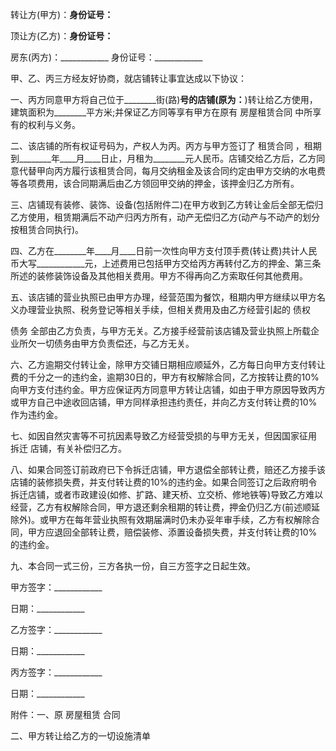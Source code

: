 
 






转让方(甲方)：____________身份证号：____________





顶让方(乙方)：____________身份证号：____________




房东(丙方)：____________  身份证号：____________




甲、乙、丙三方经友好协商，就店铺转让事宜达成以下协议：




一、丙方同意甲方将自己位于________街(路)________号的店铺(原为：________)转让给乙方使用，建筑面积为________平方米;并保证乙方同等享有甲方在原有
房屋租赁合同
中所享有的权利与义务。




二、该店铺的所有权证号码为，产权人为丙。丙方与甲方签订了
租赁合同
，租期到________年____月____日止，月租为________元人民币。店铺交给乙方后，乙方同意代替甲向丙方履行该租赁合同，每月交纳租金及该合同约定由甲方交纳的水电费等各项费用，该合同期满后由乙方领回甲交纳的押金，该押金归乙方所有。




三、店铺现有装修、装饰、设备(包括附件二)在甲方收到乙方转让金后全部无偿归乙方使用，租赁期满后不动产归丙方所有，动产无偿归乙方(动产与不动产的划分按租赁合同执行)。




四、乙方在________年____月____日前一次性向甲方支付顶手费(转让费)共计人民币大写____________元，上述费用已包括甲方交给丙方再转付乙方的押金、第三条所述的装修装饰设备及其他相关费用。甲方不得再向乙方索取任何其他费用。




五、该店铺的营业执照已由甲方办理，经营范围为餐饮，租期内甲方继续以甲方名义办理营业执照、税务登记等相关手续，但相关费用及由乙方经营引起的
债权

债务
全部由乙方负责，与甲方无关。乙方接手经营前该店铺及营业执照上所载企业所欠一切债务由甲方负责偿还，与乙方无关。




六、乙方逾期交付转让金，除甲方交铺日期相应顺延外，乙方每日向甲方支付转让费的千分之一的违约金，逾期30日的，甲方有权解除合同，乙方按转让费的10%向甲方支付违约金。甲方应保证丙方同意甲方转让店铺，如由于甲方原因导致丙方或甲方自己中途收回店铺，甲方同样承担违约责任，并向乙方支付转让费的10%作为违约金。




七、如因自然灾害等不可抗因素导致乙方经营受损的与甲方无关，但因国家征用
拆迁
店铺，有关补偿归乙方。




八、如果合同签订前政府已下令拆迁店铺，甲方退偿全部转让费，赔还乙方接手该店铺的装修损失费，并支付转让费的10%的违约金。如果合同签订之后政府明令拆迁店铺，或者市政建设(如修、扩路、建天桥、立交桥、修地铁等)导致乙方难以经营，乙方有权解除合同，甲方退还剩余租期的转让费，押金仍归乙方(前述顺延除外)。或甲方在每年营业执照有效期届满时仍未办妥年审手续，乙方有权解除合同，甲方应退回全部转让费，赔偿装修、添置设备损失费，并支付转让费的10%的违约金。




九、本合同一式三份，三方各执一份，自三方签字之日起生效。




甲方签字：____________




日期：____________




乙方签字：____________




日期：____________




丙方签字：____________




日期：____________




附件：一、原
房屋租赁
合同




二、甲方转让给乙方的一切设施清单

 


 

 
 
 
 
 
  


  
 

  


  


  
 
 
 
 

